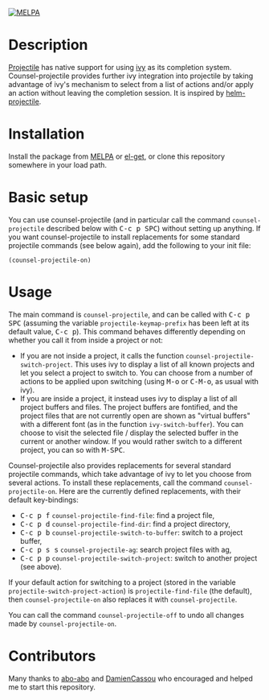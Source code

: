 [![MELPA](https://melpa.org/packages/counsel-projectile-badge.svg)](https://melpa.org/#/counsel-projectile)

# Description

[Projectile](https://github.com/bbatsov/projectile) has native support for using [ivy](https://github.com/abo-abo/swiper) as its completion system. Counsel-projectile provides further ivy integration into projectile by taking advantage of ivy's mechanism to select from a list of actions and/or apply an action without leaving the completion session. It is inspired by [helm-projectile](https://github.com/bbatsov/helm-projectile).

# Installation

Install the package from [MELPA](https://melpa.org) or [el-get](https://github.com/dimitri/el-get), or clone this repository somewhere in your load path.

# Basic setup

You can use counsel-projectile (and in particular call the command `counsel-projectile` described below with <kbd>C-c p SPC</kbd>) without setting up anything. If you want counsel-projectile to install replacements for some standard projectile commands (see below again), add the following to your init file:

	(counsel-projectile-on)

# Usage

The main command is `counsel-projectile`, and can be called with <kbd>C-c p SPC</kbd> (assuming the variable `projectile-keymap-prefix` has been left at its default value, <kbd>C-c p</kbd>). This command behaves differently depending on whether you call it from inside a project or not:
- If you are not inside a project, it calls the function `counsel-projectile-switch-project`. This uses ivy to display a list of all known projects and let you select a project to switch to. You can choose from a number of actions to be applied upon switching (using <kbd>M-o</kbd> or <kbd>C-M-o</kbd>, as usual with ivy).
- If you are inside a project, it instead uses ivy to display a list of all project buffers and files. The project buffers are fontified, and the project files that are not currently open are shown as "virtual buffers" with a different font (as in the function `ivy-switch-buffer`). You can choose to visit the selected file / display the selected buffer in the current or another window. If you would rather switch to a different project, you can so with <kbd>M-SPC</kbd>.

Counsel-projectile also provides replacements for several standard projectile commands, which take advantage of ivy to let you choose from several actions. To install these replacements, call the command `counsel-projectile-on`. Here are the currently defined replacements, with their default key-bindings:
- <kbd>C-c p f</kbd> `counsel-projectile-find-file`: find a project file,
- <kbd>C-c p d</kbd> `counsel-projectile-find-dir`: find a project directory,
- <kbd>C-c p b</kbd> `counsel-projectile-switch-to-buffer`: switch to a project buffer,
- <kbd>C-c p s s</kbd> `counsel-projectile-ag`: search project files with ag,
- <kbd>C-c p p</kbd> `counsel-projectile-switch-project`: switch to another project (see above).

If your default action for switching to a project (stored in the variable `projectile-switch-project-action`) is `projectile-find-file` (the default), then `counsel-projectile-on` also replaces it with `counsel-projectile`.

You can call the command `counsel-projectile-off` to undo all changes made by `counsel-projectile-on`.

# Contributors

Many thanks to [abo-abo](https://github.com/abo-abo) and [DamienCassou](https://github.com/DamienCassou) who encouraged and helped me to start this repository.
